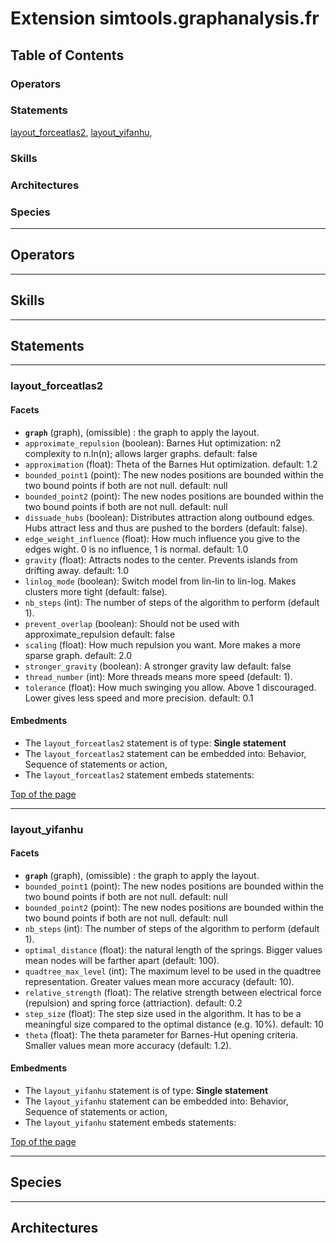 # Extension simtools.graphanalysis.fr

## Table of Contents
### Operators


### Statements
[layout_forceatlas2](#layout_forceatlas2), [layout_yifanhu](#layout_yifanhu), 

### Skills


### Architectures



### Species



----

## Operators
	

----

## Skills
	

----

## Statements
	

----
### layout_forceatlas2 
#### Facets 
		  
  * **`graph`** (graph), (omissible) : the graph to apply the layout.
  * `approximate_repulsion` (boolean): Barnes Hut optimization: n2 complexity to n.ln(n); allows larger graphs. default: false
  * `approximation` (float): Theta of the Barnes Hut optimization. default: 1.2
  * `bounded_point1` (point): The new nodes positions are bounded within the two bound points if both are not null. default: null
  * `bounded_point2` (point): The new nodes positions are bounded within the two bound points if both are not null. default: null
  * `dissuade_hubs` (boolean): Distributes attraction along outbound edges. Hubs attract less and thus are pushed to the borders (default: false).
  * `edge_weight_influence` (float): How much influence you give to the edges wight. 0 is no influence, 1 is normal. default: 1.0
  * `gravity` (float): Attracts nodes to the center. Prevents islands from drifting away. default: 1.0
  * `linlog_mode` (boolean): Switch model from lin-lin to lin-log. Makes clusters more tight (default: false).
  * `nb_steps` (int): The number of steps of the algorithm to perform (default 1).
  * `prevent_overlap` (boolean): Should not be used with approximate_repulsion default: false
  * `scaling` (float): How much repulsion you want. More makes a more sparse graph. default: 2.0
  * `stronger_gravity` (boolean): A stronger gravity law default: false
  * `thread_number` (int): More threads means more speed (default: 1).
  * `tolerance` (float): How much swinging you allow. Above 1 discouraged. Lower gives less speed and more precision. default: 0.1

#### Embedments
* The `layout_forceatlas2` statement is of type: **Single statement**
* The `layout_forceatlas2` statement can be embedded into: Behavior, Sequence of statements or action, 
* The `layout_forceatlas2` statement embeds statements: 

[Top of the page](#table-of-contents)
	

----
### layout_yifanhu 
#### Facets 
		  
  * **`graph`** (graph), (omissible) : the graph to apply the layout.
  * `bounded_point1` (point): The new nodes positions are bounded within the two bound points if both are not null. default: null
  * `bounded_point2` (point): The new nodes positions are bounded within the two bound points if both are not null. default: null
  * `nb_steps` (int): The number of steps of the algorithm to perform (default 1).
  * `optimal_distance` (float): the natural length of the springs. Bigger values mean nodes will be farther apart (default: 100).
  * `quadtree_max_level` (int): The maximum level to be used in the quadtree representation. Greater values mean more accuracy (default: 10).
  * `relative_strength` (float): The relative strength between electrical force (repulsion) and spring force (attriaction). default: 0.2
  * `step_size` (float): The step size used in the algorithm. It has to be a meaningful size compared to the optimal distance (e.g. 10%). default: 10
  * `theta` (float): The theta parameter for Barnes-Hut opening criteria. Smaller values mean more accuracy (default: 1.2).

#### Embedments
* The `layout_yifanhu` statement is of type: **Single statement**
* The `layout_yifanhu` statement can be embedded into: Behavior, Sequence of statements or action, 
* The `layout_yifanhu` statement embeds statements: 

[Top of the page](#table-of-contents)
		
	
----

## Species
	
	
----

## Architectures 
	